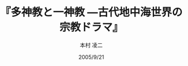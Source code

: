 ---
title: "『多神教と一神教 ―古代地中海世界の宗教ドラマ』"
description: "人類の文明史五千年。うち四千年は古代であった。そのなかで地中海周辺は、神々のあふれる世界から唯一神崇拝の世界へとめざましい変貌をとげている。ここはまた表音文字のアルファベットが普及した地域でもあった。メソポタミア、エジプト、シリア、ギリシア、ローマへと広がる時空を一貫した観点から描く、壮大なスケールの心性の歴史。"
date: 2005/9/21
draft: false
hideToc: false
enableToc: true
enableTocContent: false
author: "本村 凌二"
tags: 
- 宗教哲学
category: 
- 宗教
- 文化人類学
series:
- 岩波新書
- 早稲田大学必修基礎演習テキスト100(2020年度)
image: images/feature2/content.png
---